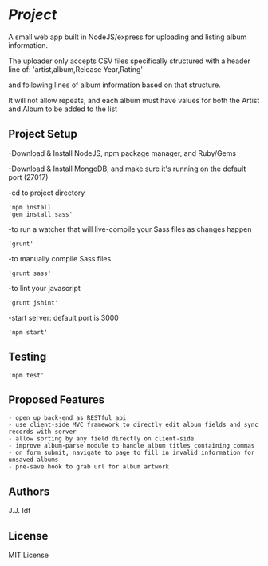 # _Project_

A small web app built in NodeJS/express for uploading and listing album information.  

The uploader only accepts CSV files specifically structured with a header line of:
	'artist,album,Release Year,Rating' 

and following lines of album information based on that structure.

It will not allow repeats, and each album must have values for both the Artist and Album to be added to the list

## Project Setup

-Download & Install NodeJS, npm package manager, and Ruby/Gems

-Download & Install MongoDB, and make sure it's running on the default port (27017)

-cd to project directory

	'npm install'
	'gem install sass'

-to run a watcher that will live-compile your Sass files as changes happen

	'grunt'

-to manually compile Sass files

	'grunt sass'

-to lint your javascript

	'grunt jshint'

-start server: default port is 3000
	
	'npm start'

## Testing

	'npm test'

## Proposed Features

	- open up back-end as RESTful api
	- use client-side MVC framework to directly edit album fields and sync records with server
	- allow sorting by any field directly on client-side
	- improve album-parse module to handle album titles containing commas
	- on form submit, navigate to page to fill in invalid information for unsaved albums
	- pre-save hook to grab url for album artwork

## Authors

J.J. Idt

## License

MIT License
